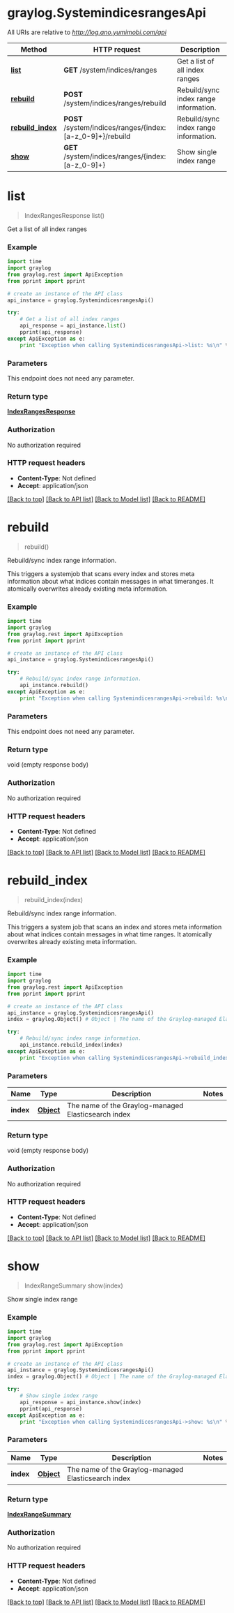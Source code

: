# graylog.SystemindicesrangesApi

All URIs are relative to *http://log.ano.yumimobi.com/api*

Method | HTTP request | Description
------------- | ------------- | -------------
[**list**](SystemindicesrangesApi.md#list) | **GET** /system/indices/ranges | Get a list of all index ranges
[**rebuild**](SystemindicesrangesApi.md#rebuild) | **POST** /system/indices/ranges/rebuild | Rebuild/sync index range information.
[**rebuild_index**](SystemindicesrangesApi.md#rebuild_index) | **POST** /system/indices/ranges/{index: [a-z_0-9]+}/rebuild | Rebuild/sync index range information.
[**show**](SystemindicesrangesApi.md#show) | **GET** /system/indices/ranges/{index: [a-z_0-9]+} | Show single index range


# **list**
> IndexRangesResponse list()

Get a list of all index ranges



### Example 
```python
import time
import graylog
from graylog.rest import ApiException
from pprint import pprint

# create an instance of the API class
api_instance = graylog.SystemindicesrangesApi()

try: 
    # Get a list of all index ranges
    api_response = api_instance.list()
    pprint(api_response)
except ApiException as e:
    print "Exception when calling SystemindicesrangesApi->list: %s\n" % e
```

### Parameters
This endpoint does not need any parameter.

### Return type

[**IndexRangesResponse**](IndexRangesResponse.md)

### Authorization

No authorization required

### HTTP request headers

 - **Content-Type**: Not defined
 - **Accept**: application/json

[[Back to top]](#) [[Back to API list]](../README.md#documentation-for-api-endpoints) [[Back to Model list]](../README.md#documentation-for-models) [[Back to README]](../README.md)

# **rebuild**
> rebuild()

Rebuild/sync index range information.

This triggers a systemjob that scans every index and stores meta information about what indices contain messages in what timeranges. It atomically overwrites already existing meta information.

### Example 
```python
import time
import graylog
from graylog.rest import ApiException
from pprint import pprint

# create an instance of the API class
api_instance = graylog.SystemindicesrangesApi()

try: 
    # Rebuild/sync index range information.
    api_instance.rebuild()
except ApiException as e:
    print "Exception when calling SystemindicesrangesApi->rebuild: %s\n" % e
```

### Parameters
This endpoint does not need any parameter.

### Return type

void (empty response body)

### Authorization

No authorization required

### HTTP request headers

 - **Content-Type**: Not defined
 - **Accept**: application/json

[[Back to top]](#) [[Back to API list]](../README.md#documentation-for-api-endpoints) [[Back to Model list]](../README.md#documentation-for-models) [[Back to README]](../README.md)

# **rebuild_index**
> rebuild_index(index)

Rebuild/sync index range information.

This triggers a system job that scans an index and stores meta information about what indices contain messages in what time ranges. It atomically overwrites already existing meta information.

### Example 
```python
import time
import graylog
from graylog.rest import ApiException
from pprint import pprint

# create an instance of the API class
api_instance = graylog.SystemindicesrangesApi()
index = graylog.Object() # Object | The name of the Graylog-managed Elasticsearch index

try: 
    # Rebuild/sync index range information.
    api_instance.rebuild_index(index)
except ApiException as e:
    print "Exception when calling SystemindicesrangesApi->rebuild_index: %s\n" % e
```

### Parameters

Name | Type | Description  | Notes
------------- | ------------- | ------------- | -------------
 **index** | [**Object**](.md)| The name of the Graylog-managed Elasticsearch index | 

### Return type

void (empty response body)

### Authorization

No authorization required

### HTTP request headers

 - **Content-Type**: Not defined
 - **Accept**: application/json

[[Back to top]](#) [[Back to API list]](../README.md#documentation-for-api-endpoints) [[Back to Model list]](../README.md#documentation-for-models) [[Back to README]](../README.md)

# **show**
> IndexRangeSummary show(index)

Show single index range



### Example 
```python
import time
import graylog
from graylog.rest import ApiException
from pprint import pprint

# create an instance of the API class
api_instance = graylog.SystemindicesrangesApi()
index = graylog.Object() # Object | The name of the Graylog-managed Elasticsearch index

try: 
    # Show single index range
    api_response = api_instance.show(index)
    pprint(api_response)
except ApiException as e:
    print "Exception when calling SystemindicesrangesApi->show: %s\n" % e
```

### Parameters

Name | Type | Description  | Notes
------------- | ------------- | ------------- | -------------
 **index** | [**Object**](.md)| The name of the Graylog-managed Elasticsearch index | 

### Return type

[**IndexRangeSummary**](IndexRangeSummary.md)

### Authorization

No authorization required

### HTTP request headers

 - **Content-Type**: Not defined
 - **Accept**: application/json

[[Back to top]](#) [[Back to API list]](../README.md#documentation-for-api-endpoints) [[Back to Model list]](../README.md#documentation-for-models) [[Back to README]](../README.md)


